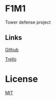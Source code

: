 # F1M1
Tower defense project

## Links

[Github](https://github.com/DanielNijkamp/Tower_Defense)

[Trello](https://trello.com/b/wgsrcJFx/tower-defense)


# License
[MIT](https://cdn.discordapp.com/attachments/854772935573897249/885946058625151006/Trollface_non-free.png)
